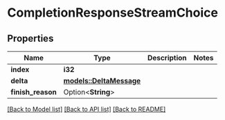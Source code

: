 # CompletionResponseStreamChoice

## Properties

Name | Type | Description | Notes
------------ | ------------- | ------------- | -------------
**index** | **i32** |  | 
**delta** | [**models::DeltaMessage**](DeltaMessage.md) |  | 
**finish_reason** | Option<**String**> |  | 

[[Back to Model list]](../README.md#documentation-for-models) [[Back to API list]](../README.md#documentation-for-api-endpoints) [[Back to README]](../README.md)


